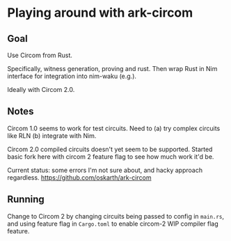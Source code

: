 # Playing around with ark-circom

## Goal

Use Circom from Rust.

Specifically, witness generation, proving and rust. Then wrap Rust in Nim interface for integration into nim-waku (e.g.).

Ideally with Circom 2.0.

## Notes

Circom 1.0 seems to work for test circuits. Need to (a) try complex circuits like RLN (b) integrate with Nim.

Circom 2.0 compiled circuits doesn't yet seem to be supported. Started basic fork here with circom 2 feature flag to see how much work it'd be.

Current status: some errors I'm not sure about, and hacky approach regardless. https://github.com/oskarth/ark-circom

## Running

Change to Circom 2 by changing circuits being passed to config in `main.rs`, and using feature flag in `Cargo.toml` to enable circom-2 WIP compiler flag feature.
